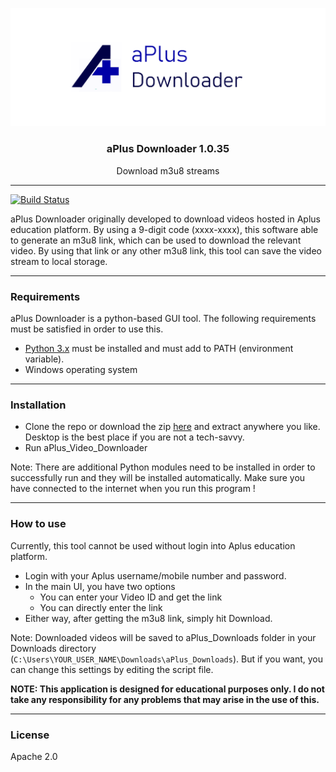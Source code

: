 <p align="center">
	<img src="https://raw.githubusercontent.com/thiwaK/m3u8_downloader/master/images/aPlus_Downloader_Logo.png" alt="aPlus Downloader Logo">
</p>

<h3 align="center">aPlus Downloader 1.0.35</h3>
<p align="center">
  Download m3u8 streams
  <br>
</p>



---

[![Build Status](https://travis-ci.org/joemccann/dillinger.svg?branch=master)](https://travis-ci.org/joemccann/dillinger)

aPlus Downloader originally developed to download videos hosted in Aplus education platform. By using a 9-digit code (xxxx-xxxx), this software able to generate an m3u8 link, which can be used to download the relevant video. By using that link or any other m3u8 link, this tool can save the video stream to local storage.

---

### Requirements 

aPlus Downloader is a python-based GUI tool. The following requirements must be satisfied in order to use this.

* [Python 3.x](https://www.python.org/downloads/windows/) must be installed and must add to PATH (environment variable).
* Windows operating system

---

### Installation

* Clone the repo or download the zip [here](https://github.com/thiwaK/m3u8_downloader/releases) and extract anywhere you like. Desktop is the best place if you are not a tech-savvy.
* Run aPlus_Video_Downloader

Note: There are additional Python modules need to be installed in order to successfully run and they will be installed automatically. Make sure you have connected to the internet when you run this program !

---

### How to use

Currently, this tool cannot be used without login into Aplus education platform.

* Login with your Aplus username/mobile number and password.
* In the main UI, you have two options
   - You can enter your Video ID and get the link
   - You can directly enter the link
* Either way, after getting the m3u8 link, simply hit Download.

Note: Downloaded videos will be saved to aPlus_Downloads folder in your Downloads directory (`C:\Users\YOUR_USER_NAME\Downloads\aPlus_Downloads`). But if you want, you can change this settings by editing the script file.



**NOTE: This application is designed for educational purposes only. I do not take any responsibility for any problems that may arise in the use of this.**

---

### License

Apache 2.0